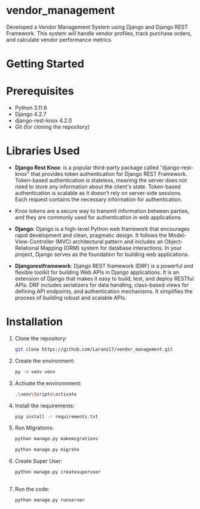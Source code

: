 # vendor_management

Developed a Vendor Management System using Django and Django REST Framework. This system will handle vendor profiles, track purchase orders, and calculate vendor performance metrics

# Getting Started
# Prerequisites

- Python 3.11.6
- Django 4.2.7
- django-rest-knox 4.2.0
- Git (for cloning the repository)

  
# **Libraries Used**

- **Django Rest Knox**:  is a popular third-party package called "django-rest-knox" that provides token authentication for Django REST Framework. Token-based authentication is stateless, meaning the server does not need to store any information about the client's state. Token-based authentication is scalable as it doesn't rely on server-side sessions. Each request contains the necessary information for authentication.
- Knox tokens are a secure way to transmit information between parties, and they are commonly used for authentication in web applications.

- **Django**: Django is a high-level Python web framework that encourages rapid development and clean, pragmatic design. It follows the Model-View-Controller (MVC) architectural pattern and includes an Object-Relational Mapping (ORM) system for database interactions. In your project, Django serves as the foundation for building web applications.

- **Djangorestframework**: Django REST framework (DRF) is a powerful and flexible toolkit for building Web APIs in Django applications. It is an extension of Django that makes it easy to build, test, and deploy RESTful APIs. DRF includes serializers for data handling, class-based views for defining API endpoints, and authentication mechanisms. It simplifies the process of building robust and scalable APIs.

  
# Installation

1. Clone the repository:

   ```bash
   git clone https://github.com/Larans17/vendor_management.git
   
2. Create the environment:

   ```bash
   py -m venv venv
   
3. Activate the environnment:
   
      ```bash
     .\venv\Scripts\activate
  
4. Install the requirements:

   ```bash
   pip install -r requirements.txt
   
5. Run Migrations:

   ```bash
   python manage.py makemigrations
   
   python manage.py migrate

6. Create Super User:

   ```bash
   python manage.py createsuperuser
      
7. Run the code:

   ```bash
   python manage.py runserver
   
